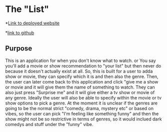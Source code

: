 # The "List"

*[Link to deployed website](https://phoebeireland.github.io/tv-movie-ransomiser/)

*[link to github](https://github.com/phoebeireland/tv-movie-ransomiser)

## Purpose
This is an application for when you don't know what to watch. or You say you'll add a movie or show recommendation to "your list" but then never do because it doesn't actually exist at all. So, this is built for a user to adda show or movie, they can specify which it is and then also the genre. Then, the user can later come back to this application and click "give me a show or movie and it will give them the name of something to watch. They can also just press "Surprise me" and it will give either a tv show or movie of any genre. Ideally the user will also be able to specify within the movie or tv show options to pick a genre. At the moment it is unclear if the genres are going to be the normal strict "comedy, drama, mystery etc" or based on vibes, so the user can pick "I'm feeling like something funny" and then the show might not be so restrictive in terms of genres, so it would inclued dark comedys and stuff under the "funny" vibe.